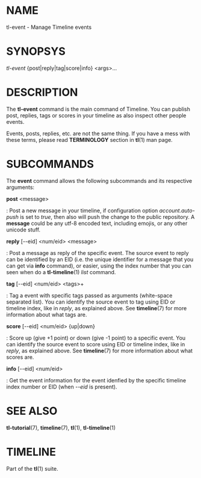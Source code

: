# NAME

tl-event - Manage Timeline events


# SYNOPSYS

*tl-event* {post|reply|tag|score|info} \<args\>...

# DESCRIPTION

The **tl-event** command is the main command of Timeline. You can publish post,
replies, tags or scores in your timeline as also inspect other people
events.

Events, posts, replies, etc. are not the same thing. If you have a mess with
these terms, please read **TERMINOLOGY** section in **tl**(1) man page.

# SUBCOMMANDS

The **event** command allows the following subcommands and its respective
arguments:

**post** \<message\>

: Post a new message in your timeline, if configuration option *account.auto-push*
is set to *true*, then also will push the change to the public repository. A
**message** could be any utf-8 encoded text, including emojis, or any other
unicode stuff.

**reply** [\-\-eid] \<num/eid\> \<message\>

: Post a message as reply of the specific event. The source event to reply
can be identified by an EID (i.e. the unique identifier for a message that
you can get via **info** command), or easier, using the index number that
you can seen when do a **tl-timeline**(1) *list* command.

**tag**  [\-\-eid] \<num/eid\> \<tags\>+

: Tag a event with specific tags passed as arguments (white-space separated
list). You can identify the source event to tag using EID or timeline index,
like in *reply*, as explained above. See **timeline**(7) for more information
about what tags are.

**score**  [\-\-eid] \<num/eid\> {up|down}

: Score up (give +1 point) or down (give -1 point) to a specific event.
You can identify the source event to score using EID or timeline index,
like in *reply*, as explained above. See **timeline**(7) for more information
about what scores are.

**info**  [\-\-eid] \<num/eid\> 

: Get the event information for the event idenfied by the specific timeline
index number or EID (when *\-\-eid* is present).

# SEE ALSO

**tl-tutorial**(7), **timeline**(7), **tl**(1), **tl-timeline**(1)

# TIMELINE

Part of the **tl**(1) suite.
